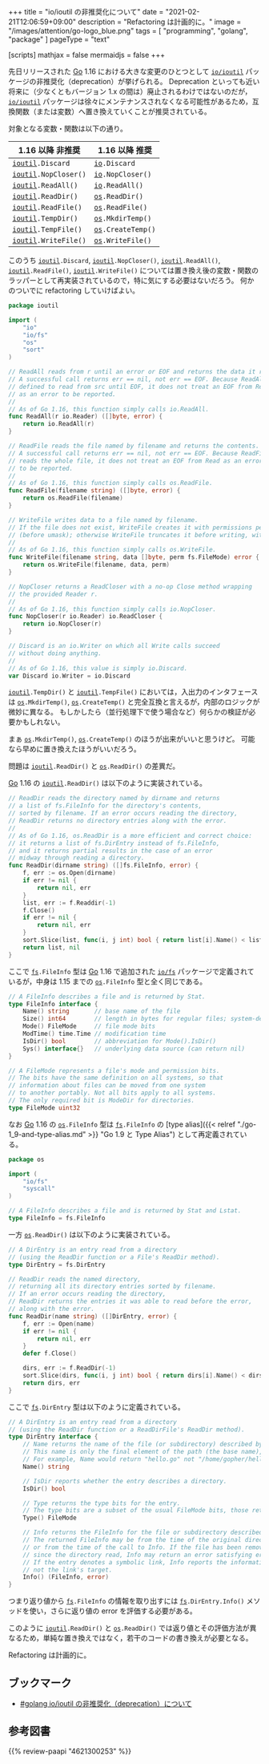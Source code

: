 +++
title = "io/ioutil の非推奨化について"
date =  "2021-02-21T12:06:59+09:00"
description = "Refactoring は計画的に。"
image = "/images/attention/go-logo_blue.png"
tags = [ "programming", "golang", "package" ]
pageType = "text"

[scripts]
  mathjax = false
  mermaidjs = false
+++

先日リリースされた [Go] 1.16 における大きな変更のひとつとして [`io/ioutil`][`ioutil`] パッケージの非推奨化（deprecation）が挙げられる。
Deprecation といっても近い将来に（少なくともバージョン 1.x の間は）廃止されるわけではないのだが， [`io/ioutil`][`ioutil`] パッケージは徐々にメンテナンスされなくなる可能性があるため，互換関数（または変数）へ置き換えていくことが推奨されている。

対象となる変数・関数は以下の通り。

| 1.16 以降 非推奨         | 1.16 以降 推奨        |
| ------------------------ | --------------------- |
| [`ioutil`]`.Discard`     | [`io`]`.Discard`      |
| [`ioutil`]`.NopCloser()` | [`io`]`.NopCloser()`  |
| [`ioutil`]`.ReadAll()`   | [`io`]`.ReadAll()`    |
| [`ioutil`]`.ReadDir()`   | [`os`]`.ReadDir()`    |
| [`ioutil`]`.ReadFile()`  | [`os`]`.ReadFile()`   |
| [`ioutil`]`.TempDir()`   | [`os`]`.MkdirTemp()`  |
| [`ioutil`]`.TempFile()`  | [`os`]`.CreateTemp()` |
| [`ioutil`]`.WriteFile()` | [`os`]`.WriteFile()`  |

このうち [`ioutil`]`.Discard`, [`ioutil`]`.NopCloser()`, [`ioutil`]`.ReadAll()`, [`ioutil`]`.ReadFile()`, [`ioutil`]`.WriteFile()` については置き換え後の変数・関数のラッパーとして再実装されているので，特に気にする必要はないだろう。
何かのついでに refactoring していけばよい。

```go
package ioutil

import (
	"io"
	"io/fs"
	"os"
	"sort"
)

// ReadAll reads from r until an error or EOF and returns the data it read.
// A successful call returns err == nil, not err == EOF. Because ReadAll is
// defined to read from src until EOF, it does not treat an EOF from Read
// as an error to be reported.
//
// As of Go 1.16, this function simply calls io.ReadAll.
func ReadAll(r io.Reader) ([]byte, error) {
	return io.ReadAll(r)
}

// ReadFile reads the file named by filename and returns the contents.
// A successful call returns err == nil, not err == EOF. Because ReadFile
// reads the whole file, it does not treat an EOF from Read as an error
// to be reported.
//
// As of Go 1.16, this function simply calls os.ReadFile.
func ReadFile(filename string) ([]byte, error) {
	return os.ReadFile(filename)
}

// WriteFile writes data to a file named by filename.
// If the file does not exist, WriteFile creates it with permissions perm
// (before umask); otherwise WriteFile truncates it before writing, without changing permissions.
//
// As of Go 1.16, this function simply calls os.WriteFile.
func WriteFile(filename string, data []byte, perm fs.FileMode) error {
	return os.WriteFile(filename, data, perm)
}

// NopCloser returns a ReadCloser with a no-op Close method wrapping
// the provided Reader r.
//
// As of Go 1.16, this function simply calls io.NopCloser.
func NopCloser(r io.Reader) io.ReadCloser {
	return io.NopCloser(r)
}

// Discard is an io.Writer on which all Write calls succeed
// without doing anything.
//
// As of Go 1.16, this value is simply io.Discard.
var Discard io.Writer = io.Discard
```

[`ioutil`]`.TempDir()` と [`ioutil`]`.TempFile()` においては，入出力のインタフェースは [`os`]`.MkdirTemp()`, [`os`]`.CreateTemp()` と完全互換と言えるが，内部のロジックが微妙に異なる。
もしかしたら（並行処理下で使う場合など）何らかの検証が必要かもしれない。

まぁ [`os`]`.MkdirTemp()`, [`os`]`.CreateTemp()` のほうが出来がいいと思うけど。
可能なら早めに置き換えたほうがいいだろう。

問題は [`ioutil`]`.ReadDir()` と [`os`]`.ReadDir()` の差異だ。

[Go] 1.16 の [`ioutil`]`.ReadDir()` は以下のように実装されている。

```go
// ReadDir reads the directory named by dirname and returns
// a list of fs.FileInfo for the directory's contents,
// sorted by filename. If an error occurs reading the directory,
// ReadDir returns no directory entries along with the error.
//
// As of Go 1.16, os.ReadDir is a more efficient and correct choice:
// it returns a list of fs.DirEntry instead of fs.FileInfo,
// and it returns partial results in the case of an error
// midway through reading a directory.
func ReadDir(dirname string) ([]fs.FileInfo, error) {
    f, err := os.Open(dirname)
    if err != nil {
        return nil, err
    }
    list, err := f.Readdir(-1)
    f.Close()
    if err != nil {
        return nil, err
    }
    sort.Slice(list, func(i, j int) bool { return list[i].Name() < list[j].Name() })
    return list, nil
}
```

ここで [`fs`]`.FileInfo` 型は [Go] 1.16 で追加された [`io/fs`][`fs`] パッケージで定義されているが，中身は 1.15 までの  [`os`]`.FileInfo` 型と全く同じである。

```go
// A FileInfo describes a file and is returned by Stat.
type FileInfo interface {
    Name() string       // base name of the file
    Size() int64        // length in bytes for regular files; system-dependent for others
    Mode() FileMode     // file mode bits
    ModTime() time.Time // modification time
    IsDir() bool        // abbreviation for Mode().IsDir()
    Sys() interface{}   // underlying data source (can return nil)
}

// A FileMode represents a file's mode and permission bits.
// The bits have the same definition on all systems, so that
// information about files can be moved from one system
// to another portably. Not all bits apply to all systems.
// The only required bit is ModeDir for directories.
type FileMode uint32
```

なお [Go] 1.16 の [`os`]`.FileInfo` 型は [`fs`]`.FileInfo` の [type alias]({{< relref "./go-1_9-and-type-alias.md" >}} "Go 1.9 と Type Alias") として再定義されている。

```go
package os

import (
	"io/fs"
	"syscall"
)

// A FileInfo describes a file and is returned by Stat and Lstat.
type FileInfo = fs.FileInfo
```

一方 [`os`]`.ReadDir()` は以下のように実装されている。

```go
// A DirEntry is an entry read from a directory
// (using the ReadDir function or a File's ReadDir method).
type DirEntry = fs.DirEntry

// ReadDir reads the named directory,
// returning all its directory entries sorted by filename.
// If an error occurs reading the directory,
// ReadDir returns the entries it was able to read before the error,
// along with the error.
func ReadDir(name string) ([]DirEntry, error) {
    f, err := Open(name)
    if err != nil {
        return nil, err
    }
    defer f.Close()

    dirs, err := f.ReadDir(-1)
    sort.Slice(dirs, func(i, j int) bool { return dirs[i].Name() < dirs[j].Name() })
    return dirs, err
}
```

ここで [`fs`]`.DirEntry` 型は以下のように定義されている。

```go
// A DirEntry is an entry read from a directory
// (using the ReadDir function or a ReadDirFile's ReadDir method).
type DirEntry interface {
    // Name returns the name of the file (or subdirectory) described by the entry.
    // This name is only the final element of the path (the base name), not the entire path.
    // For example, Name would return "hello.go" not "/home/gopher/hello.go".
    Name() string

    // IsDir reports whether the entry describes a directory.
    IsDir() bool

    // Type returns the type bits for the entry.
    // The type bits are a subset of the usual FileMode bits, those returned by the FileMode.Type method.
    Type() FileMode

    // Info returns the FileInfo for the file or subdirectory described by the entry.
    // The returned FileInfo may be from the time of the original directory read
    // or from the time of the call to Info. If the file has been removed or renamed
    // since the directory read, Info may return an error satisfying errors.Is(err, ErrNotExist).
    // If the entry denotes a symbolic link, Info reports the information about the link itself,
    // not the link's target.
    Info() (FileInfo, error)
}
```

つまり返り値から [`fs`]`.FileInfo` の情報を取り出すには [`fs`]`.DirEntry.Info()` メソッドを使い，さらに返り値の error を評価する必要がある。

このように [`ioutil`]`.ReadDir()` と [`os`]`.ReadDir()` では返り値とその評価方法が異なるため，単純な置き換えではなく，若干のコードの書き換えが必要となる。

Refactoring は計画的に。

## ブックマーク

- [#golang io/ioutil の非推奨化（deprecation）について](https://zenn.dev/spiegel/scraps/13158f793611df)

[Go]: https://golang.org/ "The Go Programming Language"
[`io`]: https://golang.org/pkg/io/ "io - The Go Programming Language"
[`os`]: https://golang.org/pkg/os/ "os - The Go Programming Language"
[`ioutil`]: https://golang.org/pkg/io/ioutil/ "ioutil - The Go Programming Language"
[`fs`]: https://golang.org/pkg/io/fs/ "fs - The Go Programming Language"

## 参考図書

{{% review-paapi "4621300253" %}} <!-- プログラミング言語Go -->
